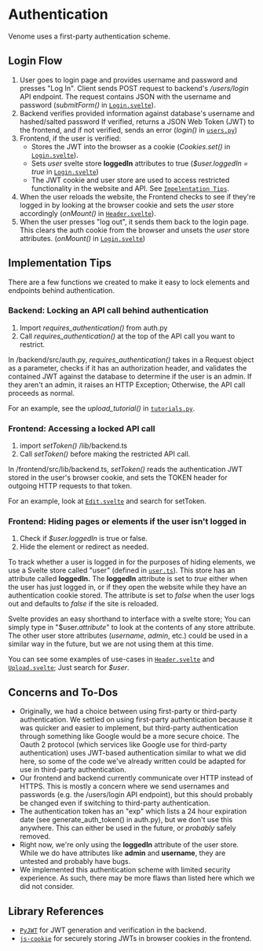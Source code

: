 ﻿# Authentication
Venome uses a first-party authentication scheme.

## Login Flow
1. User goes to login page and provides username and password and presses "Log In". Client sends POST request to backend's */users/login* API endpoint. The request contains JSON with the username and password (*submitForm()* in [`Login.svelte`](../frontend/src/routes/Login.svelte)).
2. Backend verifies provided information against database's username and hashed/salted password If verified, returns a JSON Web Token (JWT) to the frontend, and if not verified, sends an error (*login()* in [`users.py`](../backend/src/api/users.py))
3. Frontend, if the user is verified:
    * Stores the JWT into the browser as a cookie (*Cookies.set()* in [`Login.svelte`](../frontend/src/routes/Login.svelte)).
    * Sets *user* svelte store **loggedIn** attributes to true (*$user.loggedIn = true* in [`Login.svelte`](../frontend/src/routes/Login.svelte))
    * The JWT cookie and user store are used to access restricted functionality in the website and API. See [`Impelentation Tips`](#implementation-tips).
4. When the user reloads the website, the Frontend checks to see if they're logged in by looking at the browser cookie and sets the *user* store accordingly (*onMount()* in [`Header.svelte`](../frontend/src/routes/Login.svelte)).
5. When the user presses "log out", it sends them back to the login page. This clears the auth cookie from the browser and unsets the *user* store attributes. (*onMount()* in [`Login.svelte`](../frontend/src/routes/Login.svelte))

## Implementation Tips
There are a few functions we created to make it easy to lock elements and endpoints behind authentication.

### Backend: Locking an API call behind authentication
1. Import *requires_authentication()* from auth.py
2. Call *requires_authentication()* at the top of the API call you want to restrict.

In /backend/src/auth.py, *requires_authentication()* takes in a Request object as a parameter, checks if it has an authorization header, and validates the contained JWT against the database to determine if the user  is an admin. If they aren't an admin, it raises an HTTP Exception; Otherwise, the API call proceeds as normal.

For an example, see the *upload_tutorial()*  in [`tutorials.py`](../backend/src/api/tutorials.py).

### Frontend: Accessing a locked API call
1. import *setToken()* /lib/backend.ts
2. Call *setToken()* before making the restricted API call.

In /frontend/src/lib/backend.ts, *setToken()* reads the authentication JWT stored in the user's browser cookie, and sets the TOKEN header for outgoing HTTP requests to that token.

For an example, look at [`Edit.svelte`](../frontend/src/routes/Edit.svelte) and search for setToken.

### Frontend: Hiding pages or elements if the user isn't logged in
1. Check if *$user.loggedIn* is true or false.
2. Hide the element or redirect as needed.

To track whether a user is logged in for the purposes of hiding elements, we use a Svelte store called "user" (defined in [`user.ts`](../frontend/stores/user.ts)). This store has an attribute called **loggedIn.** The **loggedIn** attribute is set to *true* either when the user has just logged in, or if they open the website while they have an authentication cookie stored. The attribute is set to *false* when the user logs out and defaults to *false* if the site is reloaded.

Svelte provides an easy shorthand to interface with a svelte store; You can simply type in "$user.*attribute*" to look at the contents of any store attribute. The other user store attributes (*username*, *admin*, etc.) could be used in a similar way in the future, but we are not using them at this time.

You can see some examples of use-cases in [`Header.svelte`](../frontend/src/lib/Header.svelte) and [`Upload.svelte`](../frontend/src/routes/Upload.svelte); Just search for *$user*.

## Concerns and To-Dos
* Originally, we had a choice between using first-party or third-party authentication. We settled on using first-party authentication because it was quicker and easier to implement, but third-party authentication through something like Google would be a more secure choice. The Oauth 2 protocol (which services like Google use for third-party authentication) uses JWT-based authentication similar to what we did here, so some of the code we've already written could be adapted for use in third-party authentication.
* Our frontend and backend currently communicate over HTTP instead of HTTPS. This is mostly a concern where we send usernames and passwords (e.g. the /users/login API endpoint), but this should probably be changed even if switching to third-party authentication.
* The authentication token has an "exp" which lists a 24 hour expiration date (see generate_auth_token() in auth.py), but we don't use this anywhere. This can either be used in the future, or *probably* safely removed.
* Right now, we're only using the **loggedIn** attribute of the user store. While we do have attributes like **admin** and **username**, they are untested and probably have bugs.
* We implemented this authentication scheme with limited security experience. As such, there may be more flaws than listed here which we did not consider.

## Library References
* [`PyJWT`](https://github.com/jpadilla/pyjwt) for JWT generation and verification in the backend.
* [`js-cookie`](https://github.com/js-cookie/js-cookie) for securely storing JWTs in browser cookies in the frontend.